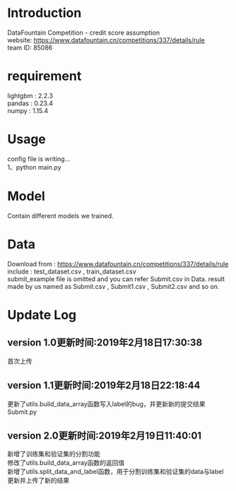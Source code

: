 # Introduction  
DataFountain Competition - credit score assumption  
website: https://www.datafountain.cn/competitions/337/details/rule  
team ID: 85086  
# requirement
lightgbm : 2.2.3  
pandas : 0.23.4  
numpy : 1.15.4  
# Usage 
config file is writing...  
1、python main.py
# Model  
Contain different models we trained.  
# Data  
Download from : https://www.datafountain.cn/competitions/337/details/rule  
include : test_dataset.csv , train_dataset.csv  
submit_example file is omitted and you can refer Submit.csv in Data.
result made by us named as Submit.csv , Submit1.csv , Submit2.csv and so on.  

# Update Log
## version 1.0更新时间:2019年2月18日17:30:38  
首次上传
## version 1.1更新时间:2019年2月18日22:18:44  
更新了utils.build_data_array函数写入label的bug，并更新新的提交结果Submit.py  
## version 2.0更新时间:2019年2月19日11:40:01  
新增了训练集和验证集的分割功能  
修改了utils.build_data_array函数的返回值  
新增了utils.split_data_and_label函数，用于分割训练集和验证集的data与label  
更新并上传了新的结果
